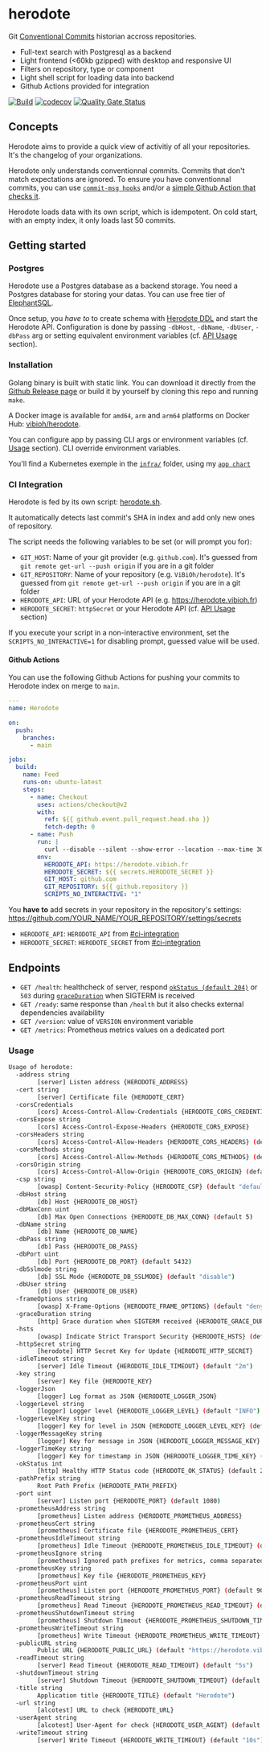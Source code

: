 # herodote

Git [Conventional Commits](https://www.conventionalcommits.org/en/v1.0.0/) historian accross repositories.

- Full-text search with Postgresql as a backend
- Light frontend (<60kb gzipped) with desktop and responsive UI
- Filters on repository, type or component
- Light shell script for loading data into backend
- Github Actions provided for integration

[![Build](https://github.com/ViBiOh/herodote/workflows/Build/badge.svg)](https://github.com/ViBiOh/herodote/actions)
[![codecov](https://codecov.io/gh/ViBiOh/herodote/branch/main/graph/badge.svg)](https://codecov.io/gh/ViBiOh/herodote)
[![Quality Gate Status](https://sonarcloud.io/api/project_badges/measure?project=ViBiOh_herodote&metric=alert_status)](https://sonarcloud.io/dashboard?id=ViBiOh_herodote)

## Concepts

Herodote aims to provide a quick view of activitiy of all your repositories. It's the changelog of your organizations.

Herodote only understands conventionnal commits. Commits that don't match expectations are ignored. To ensure you have conventionnal commits, you can use [`commit-msg hooks`](https://github.com/ViBiOh/scripts/blob/main/hooks/commit-msg) and/or a [simple Github Action that checks it](.github/workflows/branch_clean.yml).

Herodote loads data with its own script, which is idempotent. On cold start, with an empty index, it only loads last 50 commits.

## Getting started

### Postgres

Herodote use a Postgres database as a backend storage. You need a Postgres database for storing your datas. You can use free tier of [ElephantSQL](https://www.elephantsql.com).

Once setup, you _have to_ to create schema with [Herodote DDL](sql/ddl.sql) and start the Herodote API. Configuration is done by passing `-dbHost`, `-dbName`, `-dbUser`, `-dbPass` arg or setting equivalent environment variables (cf. [API Usage](#usage) section).

### Installation

Golang binary is built with static link. You can download it directly from the [Github Release page](https://github.com/ViBiOh/herodote/releases) or build it by yourself by cloning this repo and running `make`.

A Docker image is available for `amd64`, `arm` and `arm64` platforms on Docker Hub: [vibioh/herodote](https://hub.docker.com/r/vibioh/herodote/tags).

You can configure app by passing CLI args or environment variables (cf. [Usage](#usage) section). CLI override environment variables.

You'll find a Kubernetes exemple in the [`infra/`](infra/) folder, using my [`app chart`](https://github.com/ViBiOh/charts/tree/main/app)

### CI Integration

Herodote is fed by its own script: [herodote.sh](herodote.sh).

It automatically detects last commit's SHA in index and add only new ones of repository.

The script needs the following variables to be set (or will prompt you for):

- `GIT_HOST`: Name of your git provider (e.g. `github.com`). It's guessed from `git remote get-url --push origin` if you are in a git folder
- `GIT_REPOSITORY`: Name of your repository (e.g. `ViBiOh/herodote`). It's guessed from `git remote get-url --push origin` if you are in a git folder
- `HERODOTE_API`: URL of your Herodote API (e.g. https://herodote.vibioh.fr)
- `HERODOTE_SECRET`: `httpSecret` or your Herodote API (cf. [API Usage](#usage) section)

If you execute your script in a non-interactive environment, set the `SCRIPTS_NO_INTERACTIVE=1` for disabling prompt, guessed value will be used.

#### Github Actions

You can use the following Github Actions for pushing your commits to Herodote index on merge to `main`.

```yaml
---
name: Herodote

on:
  push:
    branches:
      - main

jobs:
  build:
    name: Feed
    runs-on: ubuntu-latest
    steps:
      - name: Checkout
        uses: actions/checkout@v2
        with:
          ref: ${{ github.event.pull_request.head.sha }}
          fetch-depth: 0
      - name: Push
        run: |
          curl --disable --silent --show-error --location --max-time 30 "https://raw.githubusercontent.com/ViBiOh/herodote/main/herodote.sh" | bash
        env:
          HERODOTE_API: https://herodote.vibioh.fr
          HERODOTE_SECRET: ${{ secrets.HERODOTE_SECRET }}
          GIT_HOST: github.com
          GIT_REPOSITORY: ${{ github.repository }}
          SCRIPTS_NO_INTERACTIVE: "1"
```

You **have to** add secrets in your repository in the repository's settings: https://github.com/YOUR_NAME/YOUR_REPOSITORY/settings/secrets

- `HERODOTE_API`: `HERODOTE_API` from [#ci-integration](#ci-integration)
- `HERODOTE_SECRET`: `HERODOTE_SECRET` from [#ci-integration](#ci-integration)

## Endpoints

- `GET /health`: healthcheck of server, respond [`okStatus (default 204)`](#usage) or `503` during [`graceDuration`](#usage) when SIGTERM is received
- `GET /ready`: same response than `/health` but it also checks external dependencies availability
- `GET /version`: value of `VERSION` environment variable
- `GET /metrics`: Prometheus metrics values on a dedicated port

### Usage

```bash
Usage of herodote:
  -address string
        [server] Listen address {HERODOTE_ADDRESS}
  -cert string
        [server] Certificate file {HERODOTE_CERT}
  -corsCredentials
        [cors] Access-Control-Allow-Credentials {HERODOTE_CORS_CREDENTIALS}
  -corsExpose string
        [cors] Access-Control-Expose-Headers {HERODOTE_CORS_EXPOSE}
  -corsHeaders string
        [cors] Access-Control-Allow-Headers {HERODOTE_CORS_HEADERS} (default "Content-Type")
  -corsMethods string
        [cors] Access-Control-Allow-Methods {HERODOTE_CORS_METHODS} (default "GET")
  -corsOrigin string
        [cors] Access-Control-Allow-Origin {HERODOTE_CORS_ORIGIN} (default "*")
  -csp string
        [owasp] Content-Security-Policy {HERODOTE_CSP} (default "default-src 'self'; base-uri 'self'; script-src 'self' 'unsafe-inline'; style-src 'self' 'unsafe-inline'")
  -dbHost string
        [db] Host {HERODOTE_DB_HOST}
  -dbMaxConn uint
        [db] Max Open Connections {HERODOTE_DB_MAX_CONN} (default 5)
  -dbName string
        [db] Name {HERODOTE_DB_NAME}
  -dbPass string
        [db] Pass {HERODOTE_DB_PASS}
  -dbPort uint
        [db] Port {HERODOTE_DB_PORT} (default 5432)
  -dbSslmode string
        [db] SSL Mode {HERODOTE_DB_SSLMODE} (default "disable")
  -dbUser string
        [db] User {HERODOTE_DB_USER}
  -frameOptions string
        [owasp] X-Frame-Options {HERODOTE_FRAME_OPTIONS} (default "deny")
  -graceDuration string
        [http] Grace duration when SIGTERM received {HERODOTE_GRACE_DURATION} (default "30s")
  -hsts
        [owasp] Indicate Strict Transport Security {HERODOTE_HSTS} (default true)
  -httpSecret string
        [herodote] HTTP Secret Key for Update {HERODOTE_HTTP_SECRET}
  -idleTimeout string
        [server] Idle Timeout {HERODOTE_IDLE_TIMEOUT} (default "2m")
  -key string
        [server] Key file {HERODOTE_KEY}
  -loggerJson
        [logger] Log format as JSON {HERODOTE_LOGGER_JSON}
  -loggerLevel string
        [logger] Logger level {HERODOTE_LOGGER_LEVEL} (default "INFO")
  -loggerLevelKey string
        [logger] Key for level in JSON {HERODOTE_LOGGER_LEVEL_KEY} (default "level")
  -loggerMessageKey string
        [logger] Key for message in JSON {HERODOTE_LOGGER_MESSAGE_KEY} (default "message")
  -loggerTimeKey string
        [logger] Key for timestamp in JSON {HERODOTE_LOGGER_TIME_KEY} (default "time")
  -okStatus int
        [http] Healthy HTTP Status code {HERODOTE_OK_STATUS} (default 204)
  -pathPrefix string
        Root Path Prefix {HERODOTE_PATH_PREFIX}
  -port uint
        [server] Listen port {HERODOTE_PORT} (default 1080)
  -prometheusAddress string
        [prometheus] Listen address {HERODOTE_PROMETHEUS_ADDRESS}
  -prometheusCert string
        [prometheus] Certificate file {HERODOTE_PROMETHEUS_CERT}
  -prometheusIdleTimeout string
        [prometheus] Idle Timeout {HERODOTE_PROMETHEUS_IDLE_TIMEOUT} (default "10s")
  -prometheusIgnore string
        [prometheus] Ignored path prefixes for metrics, comma separated {HERODOTE_PROMETHEUS_IGNORE}
  -prometheusKey string
        [prometheus] Key file {HERODOTE_PROMETHEUS_KEY}
  -prometheusPort uint
        [prometheus] Listen port {HERODOTE_PROMETHEUS_PORT} (default 9090)
  -prometheusReadTimeout string
        [prometheus] Read Timeout {HERODOTE_PROMETHEUS_READ_TIMEOUT} (default "5s")
  -prometheusShutdownTimeout string
        [prometheus] Shutdown Timeout {HERODOTE_PROMETHEUS_SHUTDOWN_TIMEOUT} (default "5s")
  -prometheusWriteTimeout string
        [prometheus] Write Timeout {HERODOTE_PROMETHEUS_WRITE_TIMEOUT} (default "10s")
  -publicURL string
        Public URL {HERODOTE_PUBLIC_URL} (default "https://herodote.vibioh.fr")
  -readTimeout string
        [server] Read Timeout {HERODOTE_READ_TIMEOUT} (default "5s")
  -shutdownTimeout string
        [server] Shutdown Timeout {HERODOTE_SHUTDOWN_TIMEOUT} (default "10s")
  -title string
        Application title {HERODOTE_TITLE} (default "Herodote")
  -url string
        [alcotest] URL to check {HERODOTE_URL}
  -userAgent string
        [alcotest] User-Agent for check {HERODOTE_USER_AGENT} (default "Alcotest")
  -writeTimeout string
        [server] Write Timeout {HERODOTE_WRITE_TIMEOUT} (default "10s")
```
